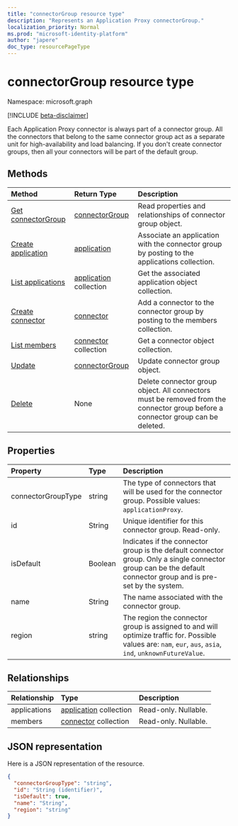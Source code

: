 ```yaml
---
title: "connectorGroup resource type"
description: "Represents an Application Proxy connectorGroup."
localization_priority: Normal
ms.prod: "microsoft-identity-platform"
author: "japere"
doc_type: resourcePageType
---
```


# connectorGroup resource type

Namespace: microsoft.graph

[!INCLUDE [beta-disclaimer](../../includes/beta-disclaimer.md)]

Each Application Proxy connector is always part of a connector group. All the connectors that belong to the same connector group act as a separate unit for high-availability and load balancing. If you don't create connector groups, then all your connectors will be part of the default group. 

## Methods

| Method		   | Return Type	|Description|
|:---------------|:--------|:----------|
|[Get connectorGroup](../api/connectorgroup-get.md) | [connectorGroup](connectorgroup.md) | Read properties and relationships of connector group object. |
|[Create application](../api/connectorgroup-post-applications.md) |[application](application.md)| Associate an application with the connector group by posting to the applications collection. |
|[List applications](../api/connectorgroup-list-applications.md) |[application](application.md) collection| Get the associated application object collection. |
|[Create connector](../api/connectorgroup-post-members.md) |[connector](connector.md)| Add a connector to the connector group by posting to the members collection. |
|[List members](../api/connectorgroup-list-members.md) |[connector](connector.md) collection| Get a connector object collection. |
|[Update](../api/connectorgroup-update.md) | [connectorGroup](connectorgroup.md)	| Update connector group object. |
|[Delete](../api/connectorgroup-delete.md) | None | Delete connector group object. All connectors must be removed from the connector group before a connector group can be deleted. |

## Properties
| Property	   | Type	|Description|
|:---------------|:--------|:----------|
|connectorGroupType|string| The type of connectors that will be used for the connector group. Possible values: `applicationProxy`. |
|id|String| Unique identifier for this connector group. Read-only. |
|isDefault|Boolean| Indicates if the connector group is the default connector group. Only a single connector group can be the default connector group and is pre-set by the system. |
|name|String| The name associated with the connector group. |
|region|string| The region the connector group is assigned to and will optimize traffic for. Possible values are: `nam`, `eur`, `aus`, `asia`, `ind`, `unknownFutureValue`.|

## Relationships
| Relationship | Type	|Description|
|:---------------|:--------|:----------|
|applications|[application](application.md) collection| Read-only. Nullable.|
|members|[connector](connector.md) collection| Read-only. Nullable.|

## JSON representation

Here is a JSON representation of the resource.

<!-- {
  "blockType": "resource",
  "keyProperty":"id",
  "optionalProperties": [

  ],
  "@odata.type": "microsoft.graph.connectorGroup"
}-->

```json
{
  "connectorGroupType": "string",
  "id": "String (identifier)",
  "isDefault": true,
  "name": "String",
  "region": "string"
}

```

<!-- uuid: 8fcb5dbc-d5aa-4681-8e31-b001d5168d79
2015-10-25 14:57:30 UTC -->
<!--
{
  "type": "#page.annotation",
  "description": "connectorGroup resource",
  "keywords": "",
  "section": "documentation",
  "tocPath": "",
  "suppressions": []
}
-->
